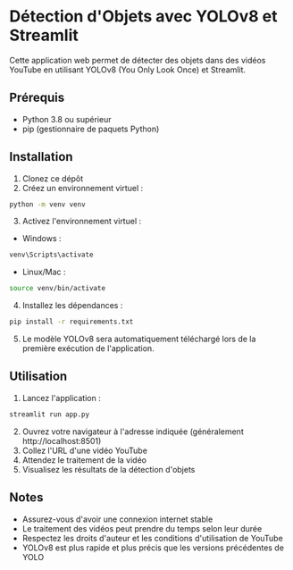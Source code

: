 # Détection d'Objets avec YOLOv8 et Streamlit

Cette application web permet de détecter des objets dans des vidéos YouTube en utilisant YOLOv8 (You Only Look Once) et Streamlit.

## Prérequis

- Python 3.8 ou supérieur
- pip (gestionnaire de paquets Python)

## Installation

1. Clonez ce dépôt
2. Créez un environnement virtuel :
```bash
python -m venv venv
```

3. Activez l'environnement virtuel :
- Windows :
```bash
venv\Scripts\activate
```
- Linux/Mac :
```bash
source venv/bin/activate
```

4. Installez les dépendances :
```bash
pip install -r requirements.txt
```

5. Le modèle YOLOv8 sera automatiquement téléchargé lors de la première exécution de l'application.

## Utilisation

1. Lancez l'application :
```bash
streamlit run app.py
```

2. Ouvrez votre navigateur à l'adresse indiquée (généralement http://localhost:8501)
3. Collez l'URL d'une vidéo YouTube
4. Attendez le traitement de la vidéo
5. Visualisez les résultats de la détection d'objets

## Notes

- Assurez-vous d'avoir une connexion internet stable
- Le traitement des vidéos peut prendre du temps selon leur durée
- Respectez les droits d'auteur et les conditions d'utilisation de YouTube
- YOLOv8 est plus rapide et plus précis que les versions précédentes de YOLO 